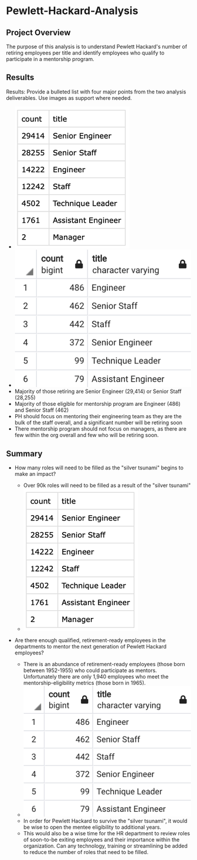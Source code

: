 # Pewlett-Hackard-Analysis
## Project Overview
The purpose of this analysis is to understand Pewlett Hackard's number of retiring employees per title and identify employees who qualify to participate in a mentorship program.

## Results
Results: Provide a bulleted list with four major points from the two analysis deliverables. Use images as support where needed.
* ![Retiring employees by titles](https://github.com/krockway/Pewlett-Hackard-Analysis/blob/main/Images/retiring_titles.png)
* ![Mentee employees by titles](https://github.com/krockway/Pewlett-Hackard-Analysis/blob/main/Images/mentee_titles.png)
* Majority of those retiring are Senior Engineer (29,414) or Senior Staff (28,255)
* Majority of those eligible for mentorship program are Engineer (486) and Senior Staff (462)
* PH should focus on mentoring their engineering team as they are the bulk of the staff overall, and a significant number will be retiring soon
* There mentorship program should not focus on managers, as there are few within the org overall and few who will be retiring soon.

## Summary
* How many roles will need to be filled as the "silver tsunami" begins to make an impact? 
    * Over 90k roles will need to be filled as a result of the "silver tsunami"
    * ![Retiring employees by titles](https://github.com/krockway/Pewlett-Hackard-Analysis/blob/main/Images/retiring_titles.png)

* Are there enough qualified, retirement-ready employees in the departments to mentor the next generation of Pewlett Hackard employees?
    * There is an abundance of retirement-ready employees (those born between 1952-1955) who could participate as mentors. Unfortunately there are only 1,940 employees who meet the mentorship-eligibility metrics (those born in 1965). 
    * ![Mentee employees by titles](https://github.com/krockway/Pewlett-Hackard-Analysis/blob/main/Images/mentee_titles.png)
    * In order for Pewlett Hackard to survive the "silver tsunami", it would be wise to open the mentee eligibility to additional years.
    * This would also be a wise time for the HR department to review roles of soon-to-be exiting employees and their importance within the organization. Can any technology, training or streamlining be added to reduce the number of roles that need to be filled. 